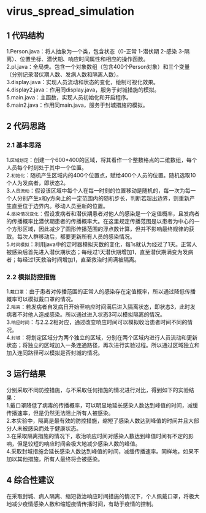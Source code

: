 # virus_spread_simulation
## 1 代码结构
1.Person.java：将人抽象为一个类，包含状态（0-正常 1-潜伏期 2-感染 3-隔离）、位置坐标、潜伏期、响应时间属性和相应的操作函数。<br>
2.pl.java：全局类。包含一个对象数组（包含400个Person对象）和三个变量（分别记录潜伏期人数、发病人数和隔离人数）。<br>
3.display.java：实现人员流动和状态的变化，绘制可视化效果。<br>
4.display2.java：作用同display.java，服务于封城措施的模拟。<br>
5.main.java：主函数，实现人员初始化和开启程序。<br>
6.main2.java：作用同main.java，服务于封城措施的模拟。<br>

## 2 代码思路
### 2.1 基本思路
1.`区域划定`：创建一个600*400的区域，将其看作一个整数格点的二维数组，每个人员每个时刻处于其中一个位置。<br>
2.`初始化`：随机产生区域内的400个位置点，赋给400个人员的位置。随机选取10个人为发病者，即状态2。<br>
3.`人员流动`：假设该区域中每个人在每一时刻的位置移动是随机的，每一次为每一个人分别产生x和y方向上的一定范围内的随机步长，判断若超出边界，则重新产生直至位于边界内。移动人员至新的位置。<br>
4.`感染情况变化`：假设发病者和潜伏期患者对他人的感染是一个定值概率，且发病者的传播概率比潜伏期患者的传播概率大。在这里规定传播范围是以患者为中心的一个方形区域，因此减少了圆形传播范围的浮点数计算，但并不影响最终规律的获取。每次人群移动后，都要更新所有人员的感染情况。<br>
5.`时间模拟`：利用java中的定时器模拟天数的变化，每1s就认为经过了1天。正常人被感染后首先进入潜伏期状态；每经过1天潜伏期增加1，直至潜伏期满变为发病者；每经过1天救治时间增加1，直至救治时间满被隔离。<br>
### 2.2 模拟防控措施
1.`戴口罩`：由于患者对传播范围的正常人的感染存在定值概率，所以通过降低传播概率可以模拟戴口罩的情况。<br>
2.`隔离`：若发病者自发病日开始至响应时间满后进入隔离状态，即状态3，此时发病者不对他人造成感染。所以通过进入状态3可以模拟隔离的情况。<br>
3.`响应时间`：与2.2.2相对应，通过改变响应时间可以模拟收治患者时间不同的情况。<br>
4.`封城`：将划定区域分为两个独立的区域，分别在两个区域内进行人员流动和更新状态；将独立的区域加入一条连通路径，再次进行实验过程。所以通过区域独立和加入连同路径可以模拟是否封城的情况。<br>

## 3 运行结果
分别采取不同防控措施，与不采取任何措施的情况进行对比，得到如下的实验结果：<br>
1.戴口罩降低了病毒的传播概率，可以明显地延长感染人数达到峰值的时间，减缓传播速率，但是仍然无法阻止所有人被感染。<br>
2.本实验中，隔离是最有效的防控措施，缩短了感染人数达到峰值的时间并且大部分人未被感染而处于健康状态。<br>
3.在采取隔离措施的情况下，收治响应时间对感染人数达到峰值时间有不定的影响，但是较短的响应时间会极大地减少感染人数的峰值。<br>
4.采取封城措施会延长感染人数达到峰值的时间，减缓传播速率。同样地，如果不加以其他措施，所有人最终将会被感染。<br>

## 4 综合性建议
在采取封城、病人隔离、缩短救治响应时间措施的情况下，个人佩戴口罩，将极大地减少疫情感染人数和缩短疫情传播时间，有助于疫情的控制。<br>
